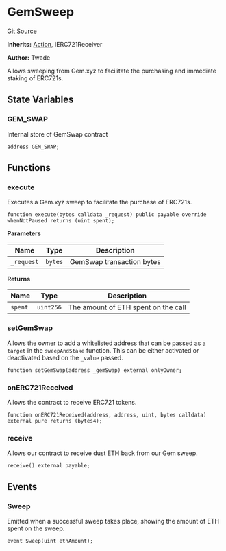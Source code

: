 # GemSweep
[Git Source](https://github.com/FloorDAO/floor-v2/blob/fd4de86a192de96d73fe2e56a84ec542b57b1c69/src/contracts/actions/gem/Sweep.sol)

**Inherits:**
[Action](/src/contracts/actions/Action.sol/contract.Action.md), IERC721Receiver

**Author:**
Twade

Allows sweeping from Gem.xyz to facilitate the purchasing and immediate
staking of ERC721s.


## State Variables
### GEM_SWAP
Internal store of GemSwap contract


```solidity
address GEM_SWAP;
```


## Functions
### execute

Executes a Gem.xyz sweep to facilitate the purchase of ERC721s.


```solidity
function execute(bytes calldata _request) public payable override whenNotPaused returns (uint spent);
```
**Parameters**

|Name|Type|Description|
|----|----|-----------|
|`_request`|`bytes`|GemSwap transaction bytes|

**Returns**

|Name|Type|Description|
|----|----|-----------|
|`spent`|`uint256`|The amount of ETH spent on the call|


### setGemSwap

Allows the owner to add a whitelisted address that can be passed as a
`target` in the `sweepAndStake` function. This can be either activated
or deactivated based on the `_value` passed.


```solidity
function setGemSwap(address _gemSwap) external onlyOwner;
```

### onERC721Received

Allows the contract to receive ERC721 tokens.


```solidity
function onERC721Received(address, address, uint, bytes calldata) external pure returns (bytes4);
```

### receive

Allows our contract to receive dust ETH back from our Gem sweep.


```solidity
receive() external payable;
```

## Events
### Sweep
Emitted when a successful sweep takes place, showing the amount of
ETH spent on the sweep.


```solidity
event Sweep(uint ethAmount);
```


